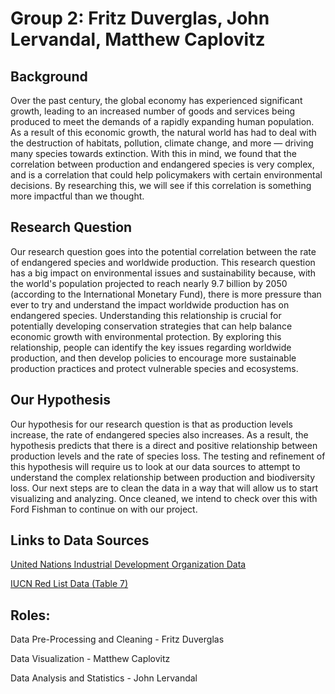 # Group 2: Fritz Duverglas, John Lervandal, Matthew Caplovitz

## Background
Over the past century, the global economy has experienced significant growth, leading to an increased number of goods and services being produced to meet the demands of a rapidly expanding human population. As a result of this economic growth, the natural world has had to deal with the destruction of habitats, pollution, climate change, and more — driving many species towards extinction. With this in mind, we found that the correlation between production and endangered species is very complex, and is a correlation that could help policymakers with certain environmental decisions. By researching this, we will see if this correlation is something more impactful than we thought. 

## Research Question

Our research question goes into the potential correlation between the rate of endangered species and worldwide production. This research question has a big impact on environmental issues and sustainability because, with the world's population projected to reach nearly 9.7 billion by 2050 (according to the International Monetary Fund), there is more pressure than ever to try and understand the impact worldwide production has on endangered species. Understanding this relationship is crucial for potentially developing conservation strategies that can help balance economic growth with environmental protection. By exploring this relationship, people can identify the key issues regarding worldwide production, and then develop policies to encourage more sustainable production practices and protect vulnerable species and ecosystems.

## Our Hypothesis

Our hypothesis for our research question is that as production levels increase, the rate of endangered species also increases. As a result, the hypothesis predicts that there is a direct and positive relationship between production levels and the rate of species loss. The testing and refinement of this hypothesis will require us to look at our data sources to attempt to understand the complex relationship between production and biodiversity loss. Our next steps are to clean the data in a way that will allow us to start visualizing and analyzing. Once cleaned, we intend to check over this with Ford Fishman to continue on with our project.

## Links to Data Sources

[United Nations Industrial Development Organization Data](https://docs.google.com/spreadsheets/d/1OvuqivFYtfj8_JqmhC3G8lxGGky05Ibu/edit?usp=share_link&ouid=100161980197844628501&rtpof=true&sd=true)<br>

[IUCN Red List Data (Table 7)](https://drive.google.com/file/d/12USP1IIxVZxnqVNUAjwVt_bNgZCtEO_Y/view?usp=share_link)


## Roles:

Data Pre-Processing and Cleaning - Fritz Duverglas

Data Visualization - Matthew Caplovitz

Data Analysis and Statistics - John Lervandal


